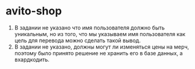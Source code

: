 # avito-shop

1. В задании не указано что имя пользователя должно быть уникальным, но из того, что мы указываем имя пользователя как цель для перевода можно сделать такой вывод.
2. В задании не указано, должны могут ли изменяться цены на мерч, поэтому было принято решение не хранить его в базе данных, а вхардкодить.